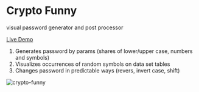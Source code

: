 # Crypto Funny

visual password generator and post processor

[Live Demo](https://apayrus.github.io/crypto-funny)

1. Generates password by params (shares of lower/upper case, numbers and symbols)
2. Visualizes occurrences of random symbols on data set tables
3. Changes password in predictable ways (revers, invert case, shift)

![crypto-funny](https://user-images.githubusercontent.com/1222611/146489743-c6c8dc5d-5ca8-47d5-a671-39c7a373e56f.gif)
